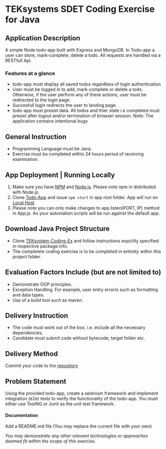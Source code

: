 # TEKsystems SDET Coding Exercise for Java

## Application Description
A simple Node todo-app built with Express and MongoDB. In Todo-app a user can store, mark-complete, delete a todo. All requests are handled via a RESTfull Api.
### Features at a glance 
* todo-app must display all saved todos regardless of login authentication
* User must be logged in to add, mark-complete or delete a todo. Otherwise, if the user perform any of these actions, user must be redirected to the login page.
* Succesfull login redirects the user to landing page.
* todo-app must presist data. All todos and thier state i.e completed must presist after logout and/or termination of browser session.
Note: The application contains intentional bugs

## General Instruction
* Programming Language must be Java.
* Exercise must be completed within 24 hours period of receiving examination.

## App Deployment | Running Locally
1. Make sure you have [NPM](https://www.npmjs.com/) and [Node.js](http://nodejs.org/). Please note npm in distributed with Node.js.
2. Clone [Todo-App](https://github.com/todo-app-link-please-update) and issue ``npm start`` in app root folder. App will run on [Local Host](http://localhost/4200)
3. Please note you can only make changes to app.listen(PORT, IP) method in App.js. As your automation scripts will be run against the default app. 

## Download Java Project Structure
* Clone [TEKsystem-Coding-Ex](https://github.com/coding-ex) and follow instructions expicltly specified in respective package.info.
* The complelete coding exercise is to be completed in entirety within this project folder.

## Evaluation Factors Include (but are not limited to)
* Demonstrate OOP principles.
* Exception Handling. For example, user entry error/s such as formatting and data types.
* Use of a build tool such as maven.

## Delivery Instruction
* The code must work out of the box, i.e. include all the necessary dependencies.
* Candidate must submit code without bytecode, target folder etc.

## Delivery Method
Commit your code to the [repository](https://github.com/coding-ex)

## **Problem Statement**
Using the provided todo-app, create a selenium framework and implement integration (e2e) tests to verify the functionality of the todo-app.
You must either use TestNG or Junit as the unit test framework.   

#### Documentation
Add a README.md file (You may replace the current file with your own)

_You may demonstrate any other relevant technologies or approaches deemed fit within the scope of this exercise._
